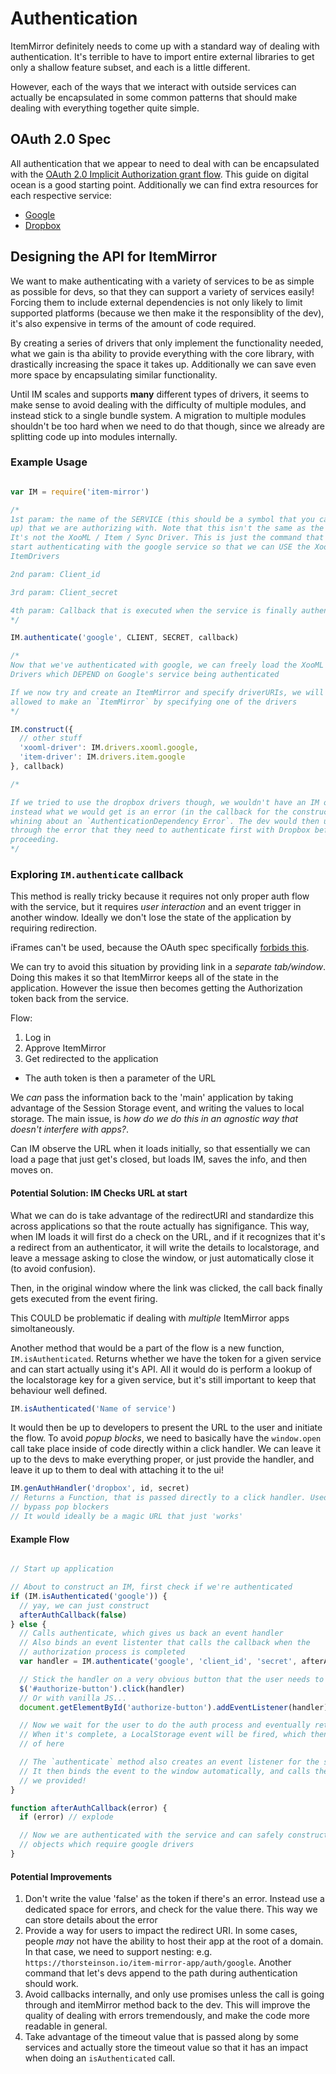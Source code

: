 # Authentication

ItemMirror definitely needs to come up with a standard way of dealing with
authentication. It's terrible to have to import entire external libraries to get
only a shallow feature subset, and each is a little different.

However, each of the ways that we interact with outside services can actually be
encapsulated in some common patterns that should make dealing with everything
together quite simple.

## OAuth 2.0 Spec

All authentication that we appear to need to deal with can be encapsulated with
the [OAuth 2.0 Implicit Authorization grant flow](https://www.digitalocean.com/community/tutorials/an-introduction-to-oauth-2#grant-type-implicit).
This guide on digital ocean is a good starting point. Additionally we can find
extra resources for each respective service:

- [Google](https://developers.google.com/identity/protocols/OAuth2UserAgent)
- [Dropbox](https://developers.google.com/identity/protocols/OAuth2UserAgent)

## Designing the API for ItemMirror

We want to make authenticating with a variety of services to be as simple as
possible for devs, so that they can support a variety of services easily!
Forcing them to include external dependencies is not only likely to limit
supported platforms (because we then make it the responsiblity of the dev), it's
also expensive in terms of the amount of code required.

By creating a series of drivers that only implement the functionality needed,
what we gain is tha ability to provide everything with the core library, with
drastically increasing the space it takes up. Additionally we can save even more
space by encapsulating similar functionality.

Until IM scales and supports __many__ different types of drivers, it seems to
make sense to avoid dealing with the difficulty of multiple modules, and instead
stick to a single bundle system. A migration to multiple modules shouldn't be
too hard when we need to do that though, since we already are splitting code up
into modules internally.

### Example Usage

```js

var IM = require('item-mirror')

/*
1st param: the name of the SERVICE (this should be a symbol that you can look
up) that we are authorizing with. Note that this isn't the same as the driver.
It's not the XooML / Item / Sync Driver. This is just the command that we use to
start authenticating with the google service so that we can USE the XooML /
ItemDrivers

2nd param: Client_id

3rd param: Client_secret

4th param: Callback that is executed when the service is finally authenticated
*/

IM.authenticate('google', CLIENT, SECRET, callback)

/*
Now that we've authenticated with google, we can freely load the XooML and Item
Drivers which DEPEND on Google's service being authenticated

If we now try and create an ItemMirror and specify driverURIs, we will be
allowed to make an `ItemMirror` by specifying one of the drivers
*/

IM.construct({
  // other stuff
  'xooml-driver': IM.drivers.xooml.google,
  'item-driver': IM.drivers.item.google
}, callback)

/*

If we tried to use the dropbox drivers though, we wouldn't have an IM object,
instead what we would get is an error (in the callback for the constructor),
whining about an `AuthenticationDependency Error`. The dev would then understand
through the error that they need to authenticate first with Dropbox before
proceeding.
*/

```

### Exploring `IM.authenticate` callback

This method is really tricky because it requires not only proper auth flow with
the service, but it requires _user interaction_ and an event trigger in another
window. Ideally we don't lose the state of the application by requiring
redirection. 

iFrames can't be used, because the OAuth spec specifically [forbids this](http://tools.ietf.org/html/draft-ietf-oauth-v2-23#section-10.13).

We can try to avoid this situation by providing link in a _separate tab/window_.
Doing this makes it so that ItemMirror keeps all of the state in the
application. However the issue then becomes getting the Authorization token back
from the service.

Flow:

1. Log in
2. Approve ItemMirror
3. Get redirected to the application
  - The auth token is then a parameter of the URL

We _can_ pass the information back to the 'main' application by taking advantage of
the Session Storage event, and writing the values to local storage. The main
issue, is *how do we do this in an agnostic way that doesn't interfere with
apps?*. 

Can IM observe the URL when it loads initially, so that essentially we can load
a page that just get's closed, but loads IM, saves the info, and then moves on.

#### Potential Solution: IM Checks URL at start

What we can do is take advantage of the redirectURI and standardize this across
applications so that the route actually has signifigance. This way, when IM
loads it will first do a check on the URL, and if it recognizes that it's a
redirect from an authenticator, it will write the details to localstorage, and
leave a message asking to close the window, or just automatically close it (to
avoid confusion).

Then, in the original window where the link was clicked, the call back finally
gets executed from the event firing.

This COULD be problematic if dealing with _multiple_ ItemMirror apps
simoltaneously.

Another method that would be a part of the flow is a new function,
`IM.isAuthenticated`. Returns whether we have the token for a given service and
can start actually using it's API. All it would do is perform a lookup of the
localstorage key for a given service, but it's still important to keep that
behaviour well defined.

```js
IM.isAuthenticated('Name of service')
```

It would then be up to developers to present the URL to the user and initiate
the flow. To avoid _popup blocks_, we need to basically have the `window.open`
call take place inside of code directly within a click handler. We can leave it
up to the devs to make everything proper, or just provide the handler, and leave
it up to them to deal with attaching it to the ui!

```js
IM.genAuthHandler('dropbox', id, secret)
// Returns a Function, that is passed directly to a click handler. Used to
// bypass pop blockers
// It would ideally be a magic URL that just 'works'
```

#### Example Flow

```js

// Start up application

// About to construct an IM, first check if we're authenticated
if (IM.isAuthenticated('google')) {
  // yay, we can just construct
  afterAuthCallback(false)
} else {
  // Calls authenticate, which gives us back an event handler
  // Also binds an event listenter that calls the callback when the
  // authorization process is completed
  var handler = IM.authenticate('google', 'client_id', 'secret', afterAuthCallback)

  // Stick the handler on a very obvious button that the user needs to click on
  $('#authorize-button').click(handler)
  // Or with vanilla JS...
  document.getElementById('authorize-button').addEventListener(handler)

  // Now we wait for the user to do the auth process and eventually return
  // When it's complete, a LocalStorage event will be fired, which then gets us
  // of here

  // The `authenticate` method also creates an event listener for the specific service
  // It then binds the event to the window automatically, and calls the callback
  // we provided!
}

function afterAuthCallback(error) {
  if (error) // explode

  // Now we are authenticated with the service and can safely construct IM
  // objects which require google drivers
}

```

#### Potential Improvements

1. Don't write the value 'false' as the token if there's an error. Instead use a
   dedicated space for errors, and check for the value there. This way we can
   store details about the error
2. Provide a way for users to impact the redirect URI. In some cases, people
   _may_ not have the ability to host their app at the root of a domain. In that
   case, we need to support nesting: e.g.
   `https://thorsteinson.io/item-mirror-app/auth/google`. Another command that
   let's devs append to the path during authentication should work.
3. Avoid callbacks internally, and only use promises unless the call is going
   through and itemMirror method back to the dev. This will improve the quality
   of dealing with errors tremendously, and make the code more readable in
   general.
4. Take advantage of the timeout value that is passed along by some services and
   actually store the timeout value so that it has an impact when doing an
   `isAuthenticated` call.
